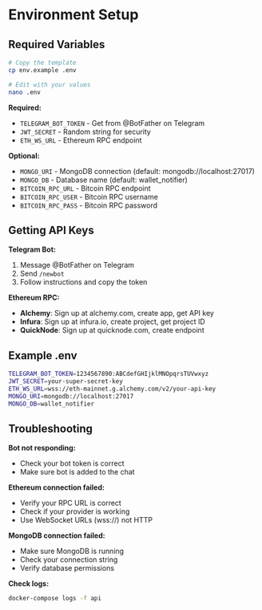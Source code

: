# Environment Setup

## Required Variables

```bash
# Copy the template
cp env.example .env

# Edit with your values
nano .env
```

**Required:**
- `TELEGRAM_BOT_TOKEN` - Get from @BotFather on Telegram
- `JWT_SECRET` - Random string for security
- `ETH_WS_URL` - Ethereum RPC endpoint

**Optional:**
- `MONGO_URI` - MongoDB connection (default: mongodb://localhost:27017)
- `MONGO_DB` - Database name (default: wallet_notifier)
- `BITCOIN_RPC_URL` - Bitcoin RPC endpoint
- `BITCOIN_RPC_USER` - Bitcoin RPC username
- `BITCOIN_RPC_PASS` - Bitcoin RPC password

## Getting API Keys

**Telegram Bot:**
1. Message @BotFather on Telegram
2. Send `/newbot`
3. Follow instructions and copy the token

**Ethereum RPC:**
- **Alchemy**: Sign up at alchemy.com, create app, get API key
- **Infura**: Sign up at infura.io, create project, get project ID
- **QuickNode**: Sign up at quicknode.com, create endpoint

## Example .env

```bash
TELEGRAM_BOT_TOKEN=1234567890:ABCdefGHIjklMNOpqrsTUVwxyz
JWT_SECRET=your-super-secret-key
ETH_WS_URL=wss://eth-mainnet.g.alchemy.com/v2/your-api-key
MONGO_URI=mongodb://localhost:27017
MONGO_DB=wallet_notifier
```

## Troubleshooting

**Bot not responding:**
- Check your bot token is correct
- Make sure bot is added to the chat

**Ethereum connection failed:**
- Verify your RPC URL is correct
- Check if your provider is working
- Use WebSocket URLs (wss://) not HTTP

**MongoDB connection failed:**
- Make sure MongoDB is running
- Check your connection string
- Verify database permissions

**Check logs:**
```bash
docker-compose logs -f api
```
